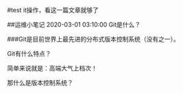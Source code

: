 #test
it操作，看这一篇文章就够了

##运维小笔记 2020-03-01 03:10:00
Git是什么？

###Git是目前世界上最先进的分布式版本控制系统（没有之一）。

Git有什么特点？

简单来说就是：高端大气上档次！

那什么是版本控制系统？
